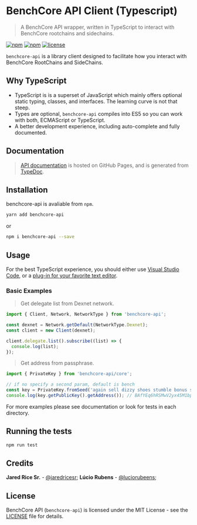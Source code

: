 # BenchCore API Client (Typescript)

> A BenchCore API wrapper, written in TypeScript to interact with BenchCore rootchains and sidechains.

[![npm](https://img.shields.io/npm/dt/benchcore-api.svg)]()
[![npm](https://img.shields.io/npm/v/benchcore-api.svg)]()
[![license](https://img.shields.io/github/license/benchcore/benchcore-api.svg)]()

`benchcore-api` is a library client designed to facilitate how you interact with BenchCore RootChains and SideChains.

## Why TypeScript

  * TypeScript is is a superset of JavaScript which mainly offers optional static typing, classes, and interfaces. The learning curve is not that steep.
  * Types are optional, `benchcore-api` compiles into ES5 so you can work with both, ECMAScript or TypeScript.
  * A better development experience, including auto-complete and fully documented.

## Documentation

> [API documentation](https://benchcore.github.io/benchcore-api/) is hosted on GitHub Pages, and is generated from [TypeDoc](https://github.com/TypeStrong/typedoc).

## Installation

benchcore-api is avaliable from `npm`.

```bash
yarn add benchcore-api
```

or

```bash
npm i benchcore-api --save
```

## Usage

For the best TypeScript experience, you should either use [Visual Studio Code](http://code.visualstudio.com/), or a [plug-in for your favorite text editor](https://github.com/Microsoft/TypeScript/wiki/TypeScript-Editor-Support).

### Basic Examples

> Get delegate list from Dexnet network.

```js
import { Client, Network, NetworkType } from 'benchcore-api';

const dexnet = Network.getDefault(NetworkType.Dexnet);
const client = new Client(dexnet);

client.delegate.list().subscribe((list) => {
  console.log(list);
});
```

> Get address from passphrase.

```js
import { PrivateKey } from 'benchcore-api/core';

// if no specify a second param, default is bench
const key = PrivateKey.fromSeed('again sell dizzy shoes stumble bonus salt two exhibit slender romance fade');
console.log(key.getPublicKey().getAddress()); // BAfYEq6hRSMwV2yx45M1bpNx5KgdPyVBZW
```

For more examples please see documentation or look for tests in each directory.

## Running the tests

```bash
npm run test
```

## Credits

**Jared Rice Sr.** - [@jaredricesr](https://github.com/jaredricesr);
**Lúcio Rubens** - [@luciorubeens](https://github.com/luciorubeens);

## License

BenchCore API (`benchcore-api`) is licensed under the MIT License - see the [LICENSE](./LICENSE) file for details.
